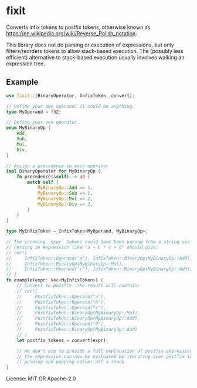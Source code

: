 # fixit

Converts infix tokens to postfix tokens, otherwise known as <https://en.wikipedia.org/wiki/Reverse_Polish_notation>.

This library does not do parsing or execution of expressions, but only filters/reorders tokens to allow stack-based execution.
The (possibly less efficient) alternative to stack-based execution usually involves walking an expression tree.

## Example
```rust
use fixit::{BinaryOperator, InfixToken, convert};

// Define your own operand: it could be anything.
type MyOperand = f32;

// Define your own operator.
enum MyBinaryOp {
    Add,
    Sub,
    Mul,
    Div,
}

// Assign a precedence to each operator
impl BinaryOperator for MyBinaryOp {
    fn precedence(&self) -> u8 {
        match self {
            MyBinaryOp::Add => 1,
            MyBinaryOp::Sub => 1,
            MyBinaryOp::Mul => 2,
            MyBinaryOp::Div => 2,
        }
    }
}

type MyInfixToken = InfixToken<MyOperand, MyBinaryOp>;

// The incoming `expr` tokens could have been parsed from a string via a crate like `nom` or `pest`.
// Parsing an expression like "a + b * c + d" should give:
// vec![
//     InfixToken::Operand("a"), InfixToken::BinaryOp(MyBinaryOp::Add), InfixToken::Operand("b"),
//     InfixToken::BinaryOp(MyBinaryOp::Mul),
//     InfixToken::Operand("c"), InfixToken::BinaryOp(MyBinaryOp::Add), InfixToken::Operand("d")
// ]
fn example(expr: Vec<MyInfixToken>) {
    // Convert to postfix. The result will contain:
    // vec![
    //     PostfixToken::Operand("a"),
    //     PostfixToken::Operand("b"),
    //     PostfixToken::Operand("c"),
    //     PostfixToken::BinaryOp(MyBinaryOp::Mul),
    //     PostfixToken::BinaryOp(MyBinaryOp::Add),
    //     PostfixToken::Operand("d"),
    //     PostfixToken::BinaryOp(MyBinaryOp::Add)
    // ]
    let postfix_tokens = convert(expr);

    // We don't aim to provide a full explanation of postfix expressions here, but
    // the expression can now be evaluated by iterating over postfix tokens,
    // pushing and popping values off a stack.
}
```

License: MIT OR Apache-2.0
